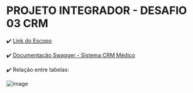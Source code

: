 <h1>PROJETO INTEGRADOR - DESAFIO  03 CRM</h1>

:heavy_check_mark: [Link do Escopo](https://docs.google.com/document/d/1zghDvfozniPHFTFw2VUU5o050VF6lTaKD9dwTKNj9ps/edit?tab=t.0)


:heavy_check_mark: [Documentação Swagger - Sistema CRM Médico](https://github.com/user-attachments/files/18170276/Projeto.Integrador.-.Sistema.CRM.Medico.pdf)

:heavy_check_mark: Relação entre tabelas:


![image](https://github.com/user-attachments/assets/f3e45642-4ee4-4d94-aa1c-2794833e15b2)
